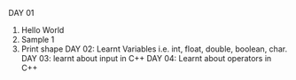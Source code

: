 DAY 01
1. Hello World
2. Sample 1
3. Print shape
DAY  02:
Learnt Variables i.e. int,  float, double, boolean, char.
DAY 03:
learnt about input in C++
DAY 04:
Learnt about operators in C++
